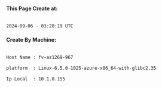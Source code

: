 
   
#### This Page Create at:

```bash

2024-09-06 - 03:28:19 UTC

```

#### Create By Machine:

```bash

Host Name : fv-az1269-967

platform  : Linux-6.5.0-1025-azure-x86_64-with-glibc2.35

Ip Local  : 10.1.0.155

```

